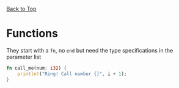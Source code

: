 [Back to Top](index)

# Functions

They start with a `fn`, no `end` but need the type specifications in the
parameter list

```rust
fn call_me(num: i32) {
    println!("Ring! Call number {}", i + 1);
}
```
